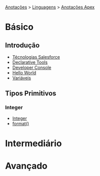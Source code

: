 <link rel="stylesheet" type="text/css" href="../../CSS/dark-theme.css">

[Anotações](../../) > [Linguagens](../Index.md) > [Anotações Apex](./Index.md)

# Básico

## Introdução
- [Técnologias Salesforce](./TecnologiasSalesforce.md)
- [Declarative Tools](./DeclarativeTools.md)
- [Developer Console](./DeveloperConsole.md)
- [Hello World](./HelloWord.md)
- [Variáveis](./Variaveis.md)

## Tipos Primitivos

### Integer
- [Integer](./Integer.md)
- [format()](./IntegerFormat.md)
  
# Intermediário

# Avançado